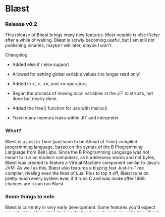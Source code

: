 # Blæst

### Release v0.2

This release of Blæst brings many new features.  Most notable is else if/else after a while of waiting.  Blæst is slowly becoming useful, but I am still not publishing binaries, maybe I will later, maybe I won't. 

Changelog:

* Added else if / else support

* Allowed for setting global variable values (no longer read only) 

* Added in <, >, <=, and >= operators

* Began the process of moving local variables in the JIT to structs, not done but nearly done.

* Added the free() function for use with malloc()

* Fixed many memory leaks within JIT and interpreter

### What?

Blæst is a Just in Time (and soon to be Ahead of Time) compiled programming language, based on the syntax of the B Programming Language from Bell Labs.  Since the B Programming Language was not meant to run on modern computers, as it addresses words and not bytes, Blæst was created to feature a Virtual Machine component similar to Java's JVM.  As well as this, Blæst also features a blazing fast Just-In-Time compiler, rivaling even the likes of Lua.  Plus to top it off, Blæst runs on pretty much every system ever, if it runs C and was made after 1989, chances are it can run Blæst.

### Some things to note

Blæst is currently in very early development.  Some features you'd expect are not yet implemented, that mostly has been down to my schedule.  Blæst is still being actively developed, with a few features almost done and nearly ready for release.  Just don't expect everything to work just now.  Also too, Blæst right now is not reflective of Blæst in a year, so keep that in mind.

As well as this, Blæst is planned to be two parts, the virtual machine, as well as libblaest.  The virtual machine will function much like Lua, where you can run files independently.  libblaest will function like liblua, where you can embed Blæst into C programs or likewise.  libblaest is currently not finished.

### Supported

Currently Blæst supports

* Most math (apart from order of operations and bitwise)

* Functions; both user defined, libraries, and syscalls

* Defining and setting local variables

* Defining and setting global variables 

* Labels/gotos

* If/While statements with == or != to test conditions

* Strings and some string escapes

* Macros (just include for now)

* Test conditions <, >, <=, >=

* Else If/Else statements

### Planned

* Foreign Function Interface

* libblaest

(These lists will probably not be updated, but so what, they're pretty cool to look at)

### Building

Anyway, if any of this intrigued you, check out [the build instructions](doc/BUILDING.md).
